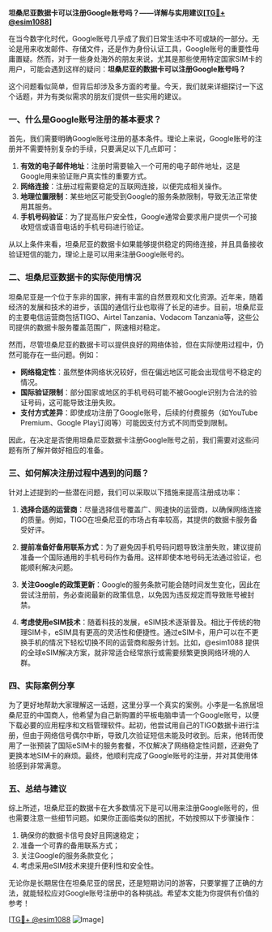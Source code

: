 **坦桑尼亚数据卡可以注册Google账号吗？——详解与实用建议[[TG💪+ @esim1088](https://t.me/s/esim1088)]**

在当今数字化时代，Google账号几乎成了我们日常生活中不可或缺的一部分。无论是用来收发邮件、存储文件，还是作为身份认证工具，Google账号的重要性毋庸置疑。然而，对于一些身处海外的朋友来说，尤其是那些使用特定国家SIM卡的用户，可能会遇到这样的疑问：**坦桑尼亚的数据卡可以注册Google账号吗？** 

这个问题看似简单，但背后却涉及多方面的考量。今天，我们就来详细探讨一下这个话题，并为有类似需求的朋友们提供一些实用的建议。

### 一、什么是Google账号注册的基本要求？

首先，我们需要明确Google账号注册的基本条件。理论上来说，Google账号的注册并不需要特别复杂的手续，只要满足以下几点即可：

1. **有效的电子邮件地址**：注册时需要输入一个可用的电子邮件地址，这是Google用来验证账户真实性的重要方式。
2. **网络连接**：注册过程需要稳定的互联网连接，以便完成相关操作。
3. **地理位置限制**：某些地区可能受到Google的服务条款限制，导致无法正常使用其服务。
4. **手机号码验证**：为了提高账户安全性，Google通常会要求用户提供一个可接收短信或语音电话的手机号码进行验证。

从以上条件来看，坦桑尼亚的数据卡如果能够提供稳定的网络连接，并且具备接收验证短信的能力，理论上是可以用来注册Google账号的。

### 二、坦桑尼亚数据卡的实际使用情况

坦桑尼亚是一个位于东非的国家，拥有丰富的自然景观和文化资源。近年来，随着经济的发展和技术的进步，该国的通信行业也取得了长足的进步。目前，坦桑尼亚的主要电信运营商包括TIGO、Airtel Tanzania、Vodacom Tanzania等，这些公司提供的数据卡服务覆盖范围广，网速相对稳定。

然而，尽管坦桑尼亚的数据卡可以提供良好的网络体验，但在实际使用过程中，仍然可能存在一些问题。例如：

- **网络稳定性**：虽然整体网络状况较好，但在偏远地区可能会出现信号不稳定的情况。
- **国际验证限制**：部分国家或地区的手机号码可能不被Google识别为合法的验证号码，这可能导致注册失败。
- **支付方式差异**：即使成功注册了Google账号，后续的付费服务（如YouTube Premium、Google Play订阅等）可能因支付方式不同而受到限制。

因此，在决定是否使用坦桑尼亚数据卡注册Google账号之前，我们需要对这些问题有所了解并做好相应的准备。

### 三、如何解决注册过程中遇到的问题？

针对上述提到的一些潜在问题，我们可以采取以下措施来提高注册成功率：

1. **选择合适的运营商**：尽量选择信号覆盖广、网速快的运营商，以确保网络连接的质量。例如，TIGO在坦桑尼亚的市场占有率较高，其提供的数据卡服务备受好评。
   
2. **提前准备好备用联系方式**：为了避免因手机号码问题导致注册失败，建议提前准备一个国际通用的手机号码作为备用。这样即使本地号码无法通过验证，也能顺利解决问题。

3. **关注Google的政策更新**：Google的服务条款可能会随时间发生变化，因此在尝试注册前，务必查阅最新的政策信息，以免因为违反规定而导致账号被封禁。

4. **考虑使用eSIM技术**：随着科技的发展，eSIM技术逐渐普及。相比于传统的物理SIM卡，eSIM具有更高的灵活性和便捷性。通过eSIM卡，用户可以在不更换手机的情况下轻松切换不同的运营商和服务计划。比如，@esim1088 提供的全球eSIM解决方案，就非常适合经常旅行或需要频繁更换网络环境的人群。

### 四、实际案例分享

为了更好地帮助大家理解这一话题，这里分享一个真实的案例。小李是一名旅居坦桑尼亚的中国商人，他希望为自己新购置的平板电脑申请一个Google账号，以便下载必要的应用程序和文档管理软件。起初，他尝试用自己的TIGO数据卡进行注册，但由于网络信号偶尔中断，导致几次验证短信未能及时收到。后来，他转而使用了一张预装了国际eSIM卡的服务套餐，不仅解决了网络稳定性问题，还避免了更换本地SIM卡的麻烦。最终，他顺利完成了Google账号的注册，并对其使用体验感到非常满意。

### 五、总结与建议

综上所述，坦桑尼亚的数据卡在大多数情况下是可以用来注册Google账号的，但也需要注意一些细节问题。如果你正面临类似的困扰，不妨按照以下步骤操作：

1. 确保你的数据卡信号良好且网速稳定；
2. 准备一个可靠的备用联系方式；
3. 关注Google的服务条款变化；
4. 考虑采用eSIM技术来提升便利性和安全性。

无论你是长期居住在坦桑尼亚的居民，还是短期访问的游客，只要掌握了正确的方法，就能轻松应对Google账号注册中的各种挑战。希望本文能为你提供有价值的参考！

[[TG💪+ @esim1088](https://t.me/s/esim1088) ![Image](https://i.postimg.cc/4NQfJmqS/Snipaste-2025-05-13-00-14-12.png)]